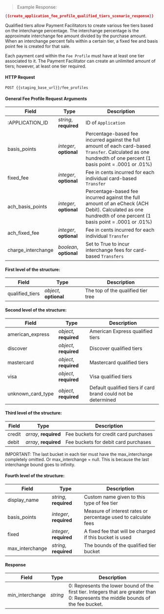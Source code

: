 > Example Response:

```json
{{create_application_fee_profile_qualified_tiers_scenario_response}}
```

Qualified tiers allow Payment Facilitators to create various fee tiers based on the interchange percentage. The interchange percentage is the approximate interchange fee amount divided by the purchase amount. When an interchange percent falls within a certain tier, a fixed fee and basis point fee is created for that sale.

Each payment card within the `Fee Profile` must have at least one tier associated to it. The Payment Facilitator can create an unlimited amount of tiers; however, at least one tier required.

#### HTTP Request

`POST {{staging_base_url}}/fee_profiles`

#### General Fee Profile Request Arguments

Field | Type | Description
----- | ---- | -----------
:APPLICATION_ID | *string*, **required** | ID of `Application`
basis_points | *integer*, **optional** | Percentage-based fee incurred against the full amount of each card-based `Transfer`. Calculated as one hundredth of one percent (1 basis point = .0001 or .01%)
fixed_fee | *integer*, **optional** | Fee in cents incurred for each individual card-based `Transfer`
ach_basis_points | *integer*, **optional** | Percentage-based fee incurred against the full amount of an eCheck (ACH Debit). Calculated as one hundredth of one percent (1 basis point = .0001 or .01%)
ach_fixed_fee | *integer*, **optional** | Fee in cents incurred for each individual `Transfer`
charge_interchange | *boolean*, **optional** | Set to True to incur interchange fees for card-based `Transfers`

#### First level of the structure:
Field | Type | Description
----- | ---- | -----------
qualified_tiers | *object*, **optional** | The top of the qualified tier tree


#### Second level of the structure:
Field | Type | Description
----- | ---- | -----------
american_express | *object*, **required** | American Express qualified tiers
discover | *object*, **required** | Discover qualified tiers
mastercard | *object*, **required** | Mastercard qualified tiers
visa | *object*, **required** | Visa qualified tiers
unknown_card_type | *object*, **required** | Default qualified tiers if card brand could not be determined

#### Third level of the structure:
Field | Type | Description
----- | ---- | -----------
credit | *array*, **required** | Fee buckets for credit card purchases
debit | *array*, **required** | Fee buckets for debit card purchases


<aside class="notice">
IMPORTANT: The last bucket in each tier must have the max_interchange completely omitted. Or max_interchange = null. This is because the last interchange bound goes to infinity.
</aside>


#### Fourth level of the structure:
Field | Type | Description
----- | ---- | -----------
display_name | *string*, **required** | Custom name given to this type of fee tier
basis_points | *integer*, **required** | Measure of interest rates or percentage used to calculate fees
fixed | *integer*, **required** | A fixed fee that will be charged if this bucket is used
max_interchange | *string*, **required** | The bounds of the qualified tier bucket



#### Response
Field | Type | Description
----- | ---- | -----------
min_interchange | *string* | 0: Represents the lower bound of the first tier. Integers that are greater than 0: Represents the middle bounds of the fee bucket.
